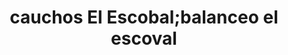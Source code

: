 ---
title: "cauchos El Escobal;balanceo el escoval"
url: /el-escobal/cauchos-el-escobal-balanceo-el-escoval-calle-6/
shop: neumáticos
---